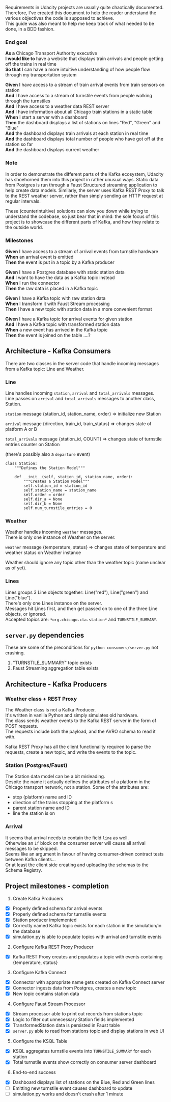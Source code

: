 Requirements in Udacity projects are usually quite chaotically documented.   
Therefore, I've created this document to help the reader understand the various objectives the code is supposed to achieve.   
This guide was also meant to help me keep track of what needed to be done, in a BDD fashion.

### End goal
**As a** Chicago Transport Authority executive  
**I would like to** have a website that displays train arrivals and people getting off the trains in real time  
**So that** I can have a more intuitive understanding of how people flow through my transportation system   

**Given** I have access to a stream of train arrival events from train sensors on station  
**And** I have access to a stream of turnstile events from people walking through the turnstiles  
**And** I have access to a weather data REST server  
**And** I have information about all Chicago train stations in a static table  
**When** I start a server with a dashboard  
**Then** the dashboard displays a list of stations on lines "Red", "Green" and "Blue"  
**And** the dashboard displays train arrivals at each station in real time  
**And** the dashboard displays total number of people who have got off at the station so far  
**And** the dashboard displays current weather  

### Note
In order to demonstrate the different parts of the Kafka ecosystem, Udacity has shoehorned them into this project in rather unusual ways.
Static data from Postgres is run through a Faust Structured streaming application to help create data models.
Similarly, the server uses Kafka REST Proxy to talk to the REST weather server, rather than simply sending an HTTP request at regular intervals.

These (counterintuitive) solutions can slow you down while trying to understand the codebase, so just bear that in mind:
the sole focus of this project is to showcase the different parts of Kafka, and how they relate to the outside world.

### Milestones
**Given** I have access to a stream of arrival events from turnstile hardware  
**When** an arrival event is emitted  
**Then** the event is put in a topic by a Kafka producer  

**Given** I have a Postgres database with static station data  
**And** I want to have the data as a Kafka topic instead  
**When** I run the connector  
**Then** the raw data is placed in a Kafka topic  

**Given** I have a Kafka topic with raw station data  
**When** I transform it with Faust Stream processing  
**Then** I have a new topic with station data in a more convenient format  

**Given** I have a Kafka topic for arrival events for given station  
**And** I have a Kafka topic with transformed station data  
**When** a new event has arrived in the Kafka topic  
**Then** the event is joined on the table ....?

## Architecture - Kafka Consumers
There are two classes in the server code that handle incoming messages from a Kafka topic: Line and Weather.  

### Line
Line handles incoming `station`, `arrival` and `total_arrivals` messages.  
Line passes on `arrival` and `total_arrivals`  messages to another class, Station.  

`station` message {station_id, station_name, order} => initialize new Station  

`arrival` message {direction, train_id, train_status} => changes state of platform A or B  

`total_arrivals` message {station_id, COUNT} => changes state of turnstile entries counter on Station  

(there's possibly also a `departure` event)  

```
class Station:
    """Defines the Station Model"""

    def __init__(self, station_id, station_name, order):
        """Creates a Station Model"""
        self.station_id = station_id
        self.station_name = station_name
        self.order = order
        self.dir_a = None
        self.dir_b = None
        self.num_turnstile_entries = 0
```

### Weather
Weather handles incoming `weather` messages.  
There is only one instance of Weather on the server.  

`weather` message {temperature, status} => changes state of temperature and weather status on Weather instance

Weather should ignore any topic other than the weather topic (name unclear as of yet).  

### Lines
Lines groups 3 Line objects together: Line("red"), Line("green") and Line("blue").  
There's only one Lines instance on the server.  
Messages hit Lines first, and then get passed on to one of the three Line objects, or ignored.  
Accepted topics are: `*org.chicago.cta.station*` and `TURNSTILE_SUMMARY`.  


## `server.py` dependencies

These are some of the preconditions for `python consumers/server.py` not crashing.  
1. "TURNSTILE_SUMMARY" topic exists
2. Faust Streaming aggregation table exists


## Architecture - Kafka Producers  

### Weather class + REST Proxy  
The Weather class is not a Kafka Producer.    
It's written in vanilla Python and simply simulates old hardware.  
The class sends weather events to the Kafka REST server in the form of POST requests.  
The requests include both the payload, and the AVRO schema to read it with.  

Kafka REST Proxy has all the client functionality required to parse the requests, create a new topic, and write the events to the topic.  

### Station (Postgres/Faust)  
The Station data model can be a bit misleading.  
Despite the name it actually defines the attributes of a platform in the Chicago transport network, not a station. Some of the attributes are:  
- stop (platform) name and ID  
- direction of the trains stopping at the platform  s
- parent station name and ID  
- line the station is on  

### Arrival  
It seems that arrival needs to contain the field `line` as well.  
Otherwise an `if` block on the consumer server will cause all arrival messages to be skipped.  
Seems like an argument in favour of having consumer-driven contract tests between Kafka clients...  
Or at least the client side creating and uploading the schemas to the Schema Registry.  


## Project milestones - completion
1. Create Kafka Producers
- [x] Properly defined schema for arrival events  
- [x] Properly defined schema for turnstile events  
- [x] Station producer implemented
- [x] Correctly named Kafka topic exists for each station in the simulation/in the database  
- [x] simulation.py is able to populate topics with arrival and turnstile events

2. Configure Kafka REST Proxy Producer
- [x] Kafka REST Proxy creates and populates a topic with events containing {temperature, status}

3. Configure Kafka Connect
- [x] Connector with appropriate name gets created on Kafka Connect server  
- [x] Connector ingests data from Postgres, creates a new topic  
- [x] New topic contains station data  

4. Configure Faust Stream Processor
- [x] Stream processor able to print out records from stations topic  
- [x] Logic to filter out unnecessary Station fields implemented  
- [x] TransformedStation data is persisted in Faust table  
- [x] `server.py` able to read from stations topic and display stations in web UI   

5. Configure the KSQL Table
- [x] KSQL aggregates turnstile events into `TURNSTILE_SUMMARY` for each station  
- [x] Total turnstile events show correctly on consumer server dashboard  

6. End-to-end success

- [x] Dashboard displays list of stations on the Blue, Red and Green lines
- [ ] Emitting new turnstile event causes dashboard to update
- [ ] simulation.py works and doesn't crash after 1 minute
